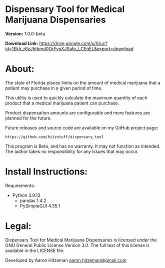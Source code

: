 # Dispensary Tool for Medical Marijuana Dispensaries
**Version:** 1.0.0-beta

**Download Link:** https://drive.google.com/u/0/uc?id=1Ekh_r6zJhtbmd0OrFvpXJSafo_LCEqEL&export=download

# About:
The state of Florida places limits on the amount of medical marijuana that a patient may purchase in a given period of time.

This utility is used to quickly calculate the maximum quantity of each product that a medical marijuana patient can purchase.

Product dispensation amounts are configurable and more features are planned for the future.

Future releases and source code are available on my GitHub project page:

	https://github.com/hitzstuff/dispensary_tool

This program is Beta, and has no warranty.  It may not function as intended.
The author takes no responsibility for any issues that may occur.

# Install Instructions:
Requirements:

- Python 3.9.13
  * pandas 1.4.2
  * PySimpleGUI 4.55.1

# Legal:
Dispensary Tool for Medical Marijuana Dispensaries is licensed under the GNU General Public License Version 3.0. The full text of this license is available in the LICENSE file.

Developed by Aaron Hitzeman <aaron.hitzeman@gmail.com>

